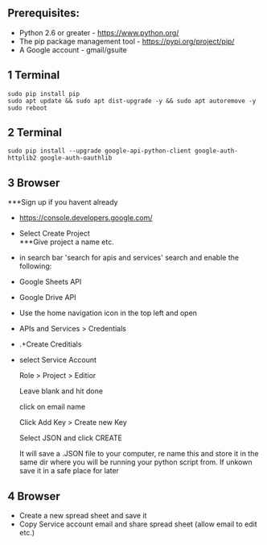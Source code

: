 ## Prerequisites:					
- Python 2.6 or greater - https://www.python.org/		
- The pip package management tool - https://pypi.org/project/pip/		
- A Google account - gmail/gsuite		
					
## 1 Terminal					
```
sudo pip install pip
sudo apt update && sudo apt dist-upgrade -y && sudo apt autoremove -y
sudo reboot
```	
## 2 Terminal					
`sudo pip install --upgrade google-api-python-client google-auth-httplib2 google-auth-oauthlib`			
					
## 3 Browser					
***Sign up if you havent already 				
- https://console.developers.google.com/				
- Select Create Project				
***Give project a name etc.				
- in search bar 'search for apis and services' search and enable the following:				
- Google Sheets API				
- Google Drive API				
					
- Use the home navigation icon in the top left and open 				
- APIs and Services > Credentials				
- .+Create Creditials				
- select Service Account				
					
					
					
					
					
					
					
					
					
					
					
	Role > Project > Editior				
					
					
					
					
					
					
					
					
					
					
	Leave blank and hit done				
					
					
					
					
					
					
					
					
					
					
	click on email name				
					
					
	Click Add Key > Create new Key				
					
					
					
					
					
					
					
					
					
					
					
					
					
					
					
					
					
					
					
					
					
					
					
					
					
					
					
					
					
					
	Select JSON and click CREATE				
					
					
					
					
					
					
					
					
					
					
					
					
					
					
					
					
	It will save a .JSON file to your computer, re name this and store it in the same dir where you will be running your python script from. If unkown save it in a safe place for later				
					
## 4 Browser					
- Create a new spread sheet and save it				
- Copy Service account email and share spread sheet (allow email to edit etc.)				
					
					